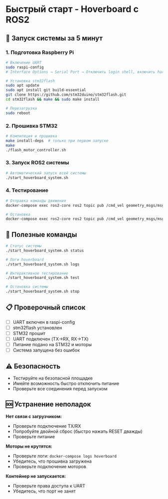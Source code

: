 # Быстрый старт - Hoverboard с ROS2

## 🚀 Запуск системы за 5 минут

### 1. Подготовка Raspberry Pi
```bash
# Включение UART
sudo raspi-config
# Interface Options → Serial Port → Отключить login shell, включить hardware

# Установка stm32flash
sudo apt update
sudo apt install git build-essential
git clone https://github.com/stm32duino/stm32flash.git
cd stm32flash && make && sudo make install

# Перезагрузка
sudo reboot
```

### 2. Прошивка STM32
```bash
# Компиляция и прошивка
make install-deps  # только при первом запуске
make
./flash_motor_controller.sh
```

### 3. Запуск ROS2 системы
```bash
# Автоматический запуск всей системы
./start_hoverboard_system.sh
```

### 4. Тестирование
```bash
# Отправка команды движения
docker-compose exec ros2-core ros2 topic pub /cmd_vel geometry_msgs/msg/Twist "linear: {x: 0.5, y: 0.0, z: 0.0}, angular: {x: 0.0, y: 0.0, z: 0.0}"

# Остановка
docker-compose exec ros2-core ros2 topic pub /cmd_vel geometry_msgs/msg/Twist "linear: {x: 0.0, y: 0.0, z: 0.0}, angular: {x: 0.0, y: 0.0, z: 0.0}"
```

## 🔧 Полезные команды

```bash
# Статус системы
./start_hoverboard_system.sh status

# Логи hoverboard
./start_hoverboard_system.sh logs

# Интерактивное тестирование
./start_hoverboard_system.sh test

# Остановка системы
./start_hoverboard_system.sh stop
```

## 📋 Проверочный список

- [ ] UART включен в raspi-config
- [ ] stm32flash установлен
- [ ] STM32 прошит
- [ ] UART подключен (TX→RX, RX→TX)
- [ ] Питание подано на STM32 и моторы
- [ ] Система запущена без ошибок

## ⚠️ Безопасность

- Тестируйте на безопасной площадке
- Имейте возможность быстро отключить питание
- Проверьте все соединения перед запуском

## 🆘 Устранение неполадок

**Нет связи с загрузчиком:**
- Проверьте подключение TX/RX
- Попробуйте двойной сброс (быстро нажать RESET дважды)
- Проверьте питание

**Моторы не крутятся:**
- Проверьте логи: `docker-compose logs hoverboard`
- Убедитесь, что прошивка загружена
- Проверьте подключение моторов

**Контейнер не запускается:**
- Проверьте права доступа к UART
- Убедитесь, что порт не занят
